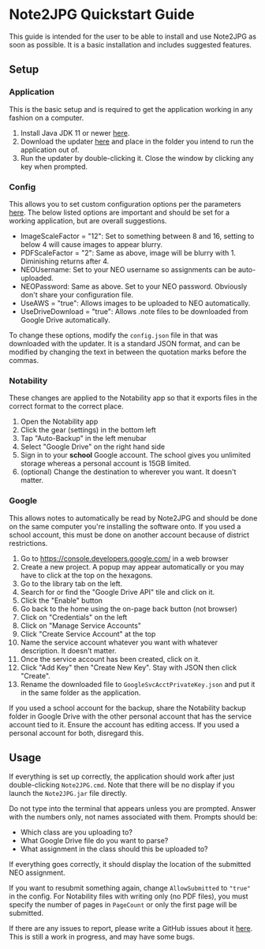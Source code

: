 # Note2JPG Quickstart Guide
This guide is intended for the user to be able to install and use Note2JPG as soon as possible. 
It is a basic installation and includes suggested features.

## Setup
### Application
This is the basic setup and is required to get the application working in any fashion on a computer.
1. Install Java JDK 11 or newer [here](https://www.oracle.com/java/technologies/javase-downloads.html).
2. Download the updater [here](https://github.com/Boomaa23/Note2JPG/blob/master/Note2JPGUpdater.jar?raw=true) and place in the folder you intend to run the application out of.
3. Run the updater by double-clicking it. Close the window by clicking any key when prompted.

### Config
This allows you to set custom configuration options per the parameters [here](https://github.com/Boomaa23/Note2JPG#usage). 
The below listed options are important and should be set for a working application, but are overall suggestions.
- ImageScaleFactor = "12": Set to something between 8 and 16, setting to below 4 will cause images to appear blurry.
- PDFScaleFactor = "2": Same as above, image will be blurry with 1. Diminishing returns after 4.
- NEOUsername: Set to your NEO username so assignments can be auto-uploaded.
- NEOPassword: Same as above. Set to your NEO password. Obviously don't share your configuration file.
- UseAWS = "true": Allows images to be uploaded to NEO automatically.
- UseDriveDownload = "true": Allows .note files to be downloaded from Google Drive automatically.

To change these options, modify the `config.json` file in that was downloaded with the updater. 
It is a standard JSON format, and can be modified by changing the text in between the quotation marks before the commas.

### Notability
These changes are applied to the Notability app so that it exports files in the correct format to the correct place.
1. Open the Notability app
2. Click the gear (settings) in the bottom left
3. Tap "Auto-Backup" in the left menubar
4. Select "Google Drive" on the right hand side
5. Sign in to your **school** Google account. The school gives you unlimited storage whereas a personal account is 15GB limited.
6. (optional) Change the destination to wherever you want. It doesn't matter.

### Google
This allows notes to automatically be read by Note2JPG and should be done on the same computer you're installing the software onto. 
If you used a school account, this must be done on another account because of district restrictions. 
1. Go to https://console.developers.google.com/ in a web browser
2. Create a new project. A popup may appear automatically or you may have to click at the top on the hexagons.
3. Go to the library tab on the left.
4. Search for or find the "Google Drive API" tile and click on it.
5. Click the "Enable" button
6. Go back to the home using the on-page back button (not browser)
7. Click on "Credentials" on the left
8. Click on "Manage Service Accounts"
9. Click "Create Service Account" at the top
10. Name the service account whatever you want with whatever description. It doesn't matter.
11. Once the service account has been created, click on it.
12. Click "Add Key" then "Create New Key". Stay with JSON then click "Create".
13. Rename the downloaded file to `GoogleSvcAcctPrivateKey.json` and put it in the same folder as the application.

If you used a school account for the backup, share the Notability backup folder in Google Drive with the other personal account that has the service account tied to it.
Ensure the account has editing access. If you used a personal account for both, disregard this.

## Usage
If everything is set up correctly, the application should work after just double-clicking `Note2JPG.cmd`. 
Note that there will be no display if you launch the `Note2JPG.jar` file directly.

Do not type into the terminal that appears unless you are prompted. Answer with the numbers only, not names associated with them. Prompts should be:
- Which class are you uploading to?
- What Google Drive file do you want to parse?
- What assignment in the class should this be uploaded to?

If everything goes correctly, it should display the location of the submitted NEO assignment.

If you want to resubmit something again, change `AllowSubmitted` to `"true"` in the config.
For Notability files with writing only (no PDF files), you must specify the number of pages in `PageCount` or only the first page will be submitted.

If there are any issues to report, please write a GitHub issues about it [here](https://github.com/Boomaa23/Note2JPG/issues). This is still a work in progress, and may have some bugs.